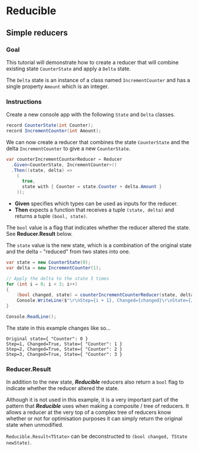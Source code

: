﻿# Reducible
## Simple reducers
### Goal
This tutorial will demonstrate how to create a reducer that will combine
existing state `CounterState` and apply a `Delta` state.

The `Delta` state is an instance of a class named `IncrementCounter` and has
a single property `Amount` which is an integer.

### Instructions

Create a new console app with the following `State` and `Delta` classes.

```c#
record CounterState(int Counter);
record IncrementCounter(int Amount);
```

We can now create a reducer that combines the state `CounterState` and
the delta `IncrementCounter` to give a new `CounterState`.

```c#
var counterIncrementCounterReducer = Reducer
  .Given<CounterState, IncrementCounter>()
  .Then((state, delta) =>
    (
      true,
      state with { Counter = state.Counter + delta.Amount }
    ));
```

* **Given** specifies which types can be used as inputs for the reducer.
* **Then** expects a function that receives a tuple `(state, delta)`
  and returns a tuple `(bool, state)`.

The `bool` value is a flag that indicates whether the reducer altered the state. See
**Reducer.Result** below.

The `state` value is the new state, which is a combination of the original state and
the delta - "reduced" from two states into one.


```c#
var state = new CounterState(0);
var delta = new IncrementCounter(1);

// Apply the delta to the state 3 times
for (int i = 0; i < 3; i++)
{
	(bool changed, state) = counterIncrementCounterReducer(state, delta);
	Console.WriteLine($"\r\nStep={i + 1}, Changed={changed}\r\nState={JsonSerializer.Serialize(state)}");
}

Console.ReadLine();
```

The state in this example changes like so...
```
Original state={ "Counter": 0 }
Step=1, Changed=True, State={ "Counter": 1 }
Step=2, Changed=True, State={ "Counter": 2 }
Step=3, Changed=True, State={ "Counter": 3 }
```

### Reducer.Result

In addition to the new state, ***Reducible*** reducers also return a `bool` flag
to indicate whether the reducer altered the state.

Although it is not used in this example, it is a very important part of the pattern that
***Reducible*** uses when making a composite / tree of reducers. It allows a reducer at
the very top of a complex tree of reducers know whether or not for optimisation purposes
it can simply return the original state when unmodified.

`Reducible.Result<TState>` can be deconstructed to `(bool changed, TState newState)`.


